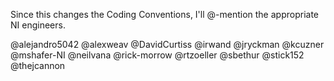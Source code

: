 Since this changes the Coding Conventions, I'll @-mention the appropriate NI engineers.

@alejandro5042
@alexweav
@DavidCurtiss
@irwand
@jryckman
@kcuzner
@mshafer-NI
@neilvana
@rick-morrow
@rtzoeller
@sbethur
@stick152
@thejcannon

